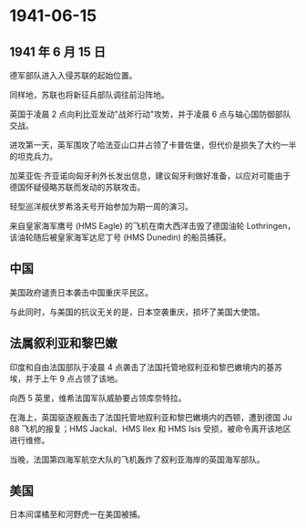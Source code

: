 # 1941-06-15

## 1941 年 6 月 15 日

德军部队进入入侵苏联的起始位置。

同样地，苏联也将新征兵部队调往前沿阵地。

英国于凌晨 2 点向利比亚发动"战斧行动"攻势，并于凌晨 6
点与轴心国防御部队交战。

进攻第一天，英军围攻了哈法亚山口并占领了卡普佐堡，但代价是损失了大约一半的坦克兵力。

加莱亚佐·齐亚诺向匈牙利外长发出信息，建议匈牙利做好准备，以应对可能由于德国怀疑侵略苏联而发动的苏联攻击。

轻型巡洋舰伏罗希洛夫号开始参加为期一周的演习。

来自皇家海军鹰号 (HMS Eagle) 的飞机在南大西洋击毁了德国油轮
Lothringen，该油轮随后被皇家海军达尼丁号 (HMS Dunedin) 的船员捕获。

## 中国

美国政府谴责日本袭击中国重庆平民区。

与此同时，与美国的抗议无关的是，日本空袭重庆，损坏了美国大使馆。

## 法属叙利亚和黎巴嫩

印度和自由法国部队于凌晨 4
点袭击了法国托管地叙利亚和黎巴嫩境内的基苏埃，并于上午 9 点占领了该地。

向西 5 英里，维希法国军队威胁要占领库奈特拉。

在海上，英国驱逐舰轰击了法国托管地叙利亚和黎巴嫩境内的西顿，遭到德国 Ju
88 飞机的报复；HMS Jackal、HMS Ilex 和 HMS Isis
受损，被命令离开该地区进行维修。

当晚，法国第四海军航空大队的飞机轰炸了叙利亚海岸的英国海军部队。

## 美国

日本间谍橘至和河野虎一在美国被捕。

